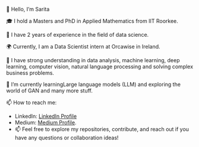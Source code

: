 👋 Hello, I’m Sarita

🎓 I hold a Masters and PhD in Applied Mathematics from IIT Roorkee.

💼 I have 2 years of experience in the field of data science.

🌍 Currently, I am a Data Scientist intern at Orcawise in Ireland.

👀 I have strong understanding in data analysis, machine learning, deep learning, computer vision, natural language processing and solving complex business problems.

🌱 I’m currently learningLarge language models (LLM) and exploring the world of GAN and many more stuff.

📫 How to reach me:
  - LinkedIn: [LinkedIn Profile](https://www.linkedin.com/in/sarita-ph-d-65610019b/)
  - Medium: [Medium Profile](https://medium.com/@sarita_68521).
  - 📫 Feel free to explore my repositories, contribute, and reach out if you have any questions or collaboration ideas!

<!---
SaritaPhD/SaritaPhD is a ✨ special ✨ repository because its `README.md` (this file) appears on your GitHub profile.
You can click the Preview link to take a look at your changes.
--->
